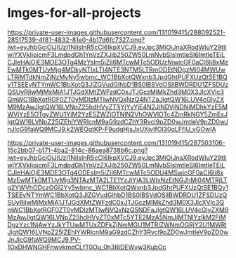 # Imges-for-all-projects
https://private-user-images.githubusercontent.com/131019415/288092521-28517539-4f81-4832-81e0-4b17d6fc7327.png?jwt=eyJhbGciOiJIUzI1NiIsInR5cCI6IkpXVCJ9.eyJpc3MiOiJnaXRodWIuY29tIiwiYXVkIjoicmF3LmdpdGh1YnVzZXJjb250ZW50LmNvbSIsImtleSI6ImtleTEiLCJleHAiOjE3MDE3OTg4MzYsIm5iZiI6MTcwMTc5ODUzNiwicGF0aCI6Ii8xMzEwMTk0MTUvMjg4MDkyNTIxLTI4NTE3NTM5LTRmODEtNDgzMi04MWUwLTRiMTdkNmZjNzMyNy5wbmc_WC1BbXotQWxnb3JpdGhtPUFXUzQtSE1BQy1TSEEyNTYmWC1BbXotQ3JlZGVudGlhbD1BS0lBSVdOSllBWDRDU1ZFSDUzQSUyRjIwMjMxMjA1JTJGdXMtZWFzdC0xJTJGczMlMkZhd3M0X3JlcXVlc3QmWC1BbXotRGF0ZT0yMDIzMTIwNVQxNzQ4NTZaJlgtQW16LUV4cGlyZXM9MzAwJlgtQW16LVNpZ25hdHVyZT1jYjYyYjE4N2JiNDVjNDNiMDhkYzE5MWVjYzE5OTgyZWU1YjM2YzE5ZWZjOTNlN2VhOWVlOTc4ZmRkNGY5ZmExJlgtQW16LVNpZ25lZEhlYWRlcnM9aG9zdCZhY3Rvcl9pZD0wJmtleV9pZD0wJnJlcG9faWQ9MCJ9.k2WEOqtKP-F9udgHjsJxUXjvIfOl30qLFfIU_vGOwIA

https://private-user-images.githubusercontent.com/131019415/287503106-15c2bb07-b171-4ba2-814c-86aea8738b6c.png?jwt=eyJhbGciOiJIUzI1NiIsInR5cCI6IkpXVCJ9.eyJpc3MiOiJnaXRodWIuY29tIiwiYXVkIjoicmF3LmdpdGh1YnVzZXJjb250ZW50LmNvbSIsImtleSI6ImtleTEiLCJleHAiOjE3MDE3OTg4ODEsIm5iZiI6MTcwMTc5ODU4MSwicGF0aCI6Ii8xMzEwMTk0MTUvMjg3NTAzMTA2LTE1YzJiYjA3LWIxNzEtNGJhMi04MTRjLTg2YWVhODczOGI2Yy5wbmc_WC1BbXotQWxnb3JpdGhtPUFXUzQtSE1BQy1TSEEyNTYmWC1BbXotQ3JlZGVudGlhbD1BS0lBSVdOSllBWDRDU1ZFSDUzQSUyRjIwMjMxMjA1JTJGdXMtZWFzdC0xJTJGczMlMkZhd3M0X3JlcXVlc3QmWC1BbXotRGF0ZT0yMDIzMTIwNVQxNzQ5NDFaJlgtQW16LUV4cGlyZXM9MzAwJlgtQW16LVNpZ25hdHVyZT0xMTc5YTE2MzA5NmJjMTNlYzlkM2FiMDgzYzc1NjAwYzJkYTUwMTUxZDFkZjNmMGU1MTRlZWNmOGRjY2U1MWRlJlgtQW16LVNpZ25lZEhlYWRlcnM9aG9zdCZhY3Rvcl9pZD0wJmtleV9pZD0wJnJlcG9faWQ9MCJ9.PV-1OxDHWNGHFnwvkmqCLfT0Ou_0h3I6DEWvw3KubOc
